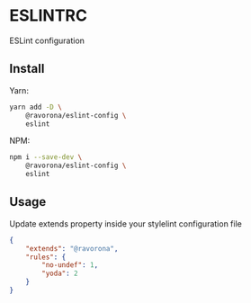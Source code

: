 # ESLINTRC
ESLint configuration

## Install
Yarn:
```bash
yarn add -D \
    @ravorona/eslint-config \
    eslint
```
NPM:
```bash
npm i --save-dev \
    @ravorona/eslint-config \
    eslint
```

## Usage
Update extends property inside your stylelint configuration file

```json
{
    "extends": "@ravorona",
    "rules": {
        "no-undef": 1,
        "yoda": 2
    }
}
```
